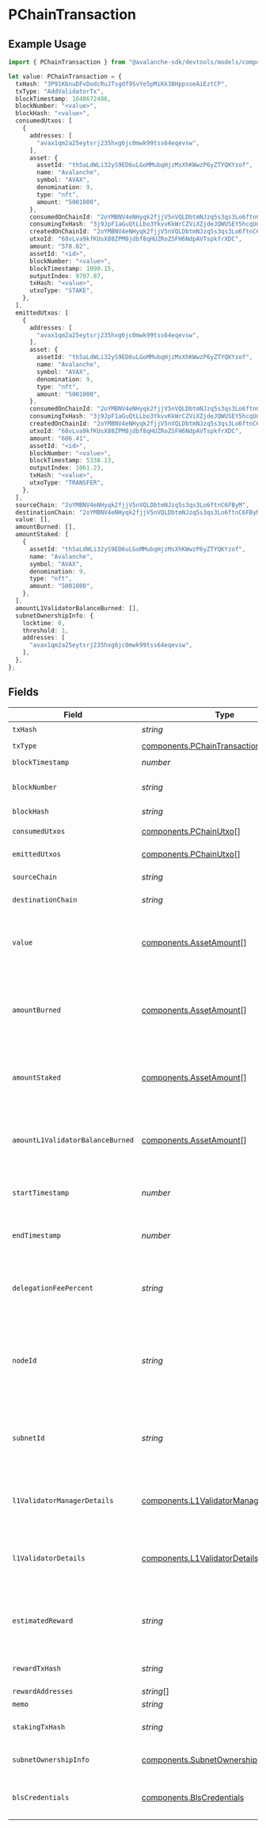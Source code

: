 # PChainTransaction

## Example Usage

```typescript
import { PChainTransaction } from "@avalanche-sdk/devtools/models/components";

let value: PChainTransaction = {
  txHash: "3P91K6nuDFvDodcRuJTsgdf9SvYe5pMiKk38HppsoeAiEztCP",
  txType: "AddValidatorTx",
  blockTimestamp: 1648672486,
  blockNumber: "<value>",
  blockHash: "<value>",
  consumedUtxos: [
    {
      addresses: [
        "avax1qm2a25eytsrj235hxg6jc0mwk99tss64eqevsw",
      ],
      asset: {
        assetId: "th5aLdWLi32yS9ED6uLGoMMubqHjzMsXhKWwzP6yZTYQKYzof",
        name: "Avalanche",
        symbol: "AVAX",
        denomination: 9,
        type: "nft",
        amount: "5001000",
      },
      consumedOnChainId: "2oYMBNV4eNHyqk2fjjV5nVQLDbtmNJzq5s3qs3Lo6ftnC6FByM",
      consumingTxHash: "3j9JpF1aGuQtLLbo3YkvvKkWrCZViXZjdeJQWUSEY5hcqUn2c",
      createdOnChainId: "2oYMBNV4eNHyqk2fjjV5nVQLDbtmNJzq5s3qs3Lo6ftnC6FByM",
      utxoId: "68vLva9kfKUsX88ZPM8jdbf8qHUZRoZSFH6NdpAVTspkfrXDC",
      amount: "578.02",
      assetId: "<id>",
      blockNumber: "<value>",
      blockTimestamp: 1090.15,
      outputIndex: 9797.87,
      txHash: "<value>",
      utxoType: "STAKE",
    },
  ],
  emittedUtxos: [
    {
      addresses: [
        "avax1qm2a25eytsrj235hxg6jc0mwk99tss64eqevsw",
      ],
      asset: {
        assetId: "th5aLdWLi32yS9ED6uLGoMMubqHjzMsXhKWwzP6yZTYQKYzof",
        name: "Avalanche",
        symbol: "AVAX",
        denomination: 9,
        type: "nft",
        amount: "5001000",
      },
      consumedOnChainId: "2oYMBNV4eNHyqk2fjjV5nVQLDbtmNJzq5s3qs3Lo6ftnC6FByM",
      consumingTxHash: "3j9JpF1aGuQtLLbo3YkvvKkWrCZViXZjdeJQWUSEY5hcqUn2c",
      createdOnChainId: "2oYMBNV4eNHyqk2fjjV5nVQLDbtmNJzq5s3qs3Lo6ftnC6FByM",
      utxoId: "68vLva9kfKUsX88ZPM8jdbf8qHUZRoZSFH6NdpAVTspkfrXDC",
      amount: "606.41",
      assetId: "<id>",
      blockNumber: "<value>",
      blockTimestamp: 5338.13,
      outputIndex: 1061.23,
      txHash: "<value>",
      utxoType: "TRANSFER",
    },
  ],
  sourceChain: "2oYMBNV4eNHyqk2fjjV5nVQLDbtmNJzq5s3qs3Lo6ftnC6FByM",
  destinationChain: "2oYMBNV4eNHyqk2fjjV5nVQLDbtmNJzq5s3qs3Lo6ftnC6FByM",
  value: [],
  amountBurned: [],
  amountStaked: [
    {
      assetId: "th5aLdWLi32yS9ED6uLGoMMubqHjzMsXhKWwzP6yZTYQKYzof",
      name: "Avalanche",
      symbol: "AVAX",
      denomination: 9,
      type: "nft",
      amount: "5001000",
    },
  ],
  amountL1ValidatorBalanceBurned: [],
  subnetOwnershipInfo: {
    locktime: 0,
    threshold: 1,
    addresses: [
      "avax1qm2a25eytsrj235hxg6jc0mwk99tss64eqevsw",
    ],
  },
};
```

## Fields

| Field                                                                                                                                                                                     | Type                                                                                                                                                                                      | Required                                                                                                                                                                                  | Description                                                                                                                                                                               | Example                                                                                                                                                                                   |
| ----------------------------------------------------------------------------------------------------------------------------------------------------------------------------------------- | ----------------------------------------------------------------------------------------------------------------------------------------------------------------------------------------- | ----------------------------------------------------------------------------------------------------------------------------------------------------------------------------------------- | ----------------------------------------------------------------------------------------------------------------------------------------------------------------------------------------- | ----------------------------------------------------------------------------------------------------------------------------------------------------------------------------------------- |
| `txHash`                                                                                                                                                                                  | *string*                                                                                                                                                                                  | :heavy_check_mark:                                                                                                                                                                        | A P-Chain transaction hash.                                                                                                                                                               | 3P91K6nuDFvDodcRuJTsgdf9SvYe5pMiKk38HppsoeAiEztCP                                                                                                                                         |
| `txType`                                                                                                                                                                                  | [components.PChainTransactionType](../../models/components/pchaintransactiontype.md)                                                                                                      | :heavy_check_mark:                                                                                                                                                                        | N/A                                                                                                                                                                                       |                                                                                                                                                                                           |
| `blockTimestamp`                                                                                                                                                                          | *number*                                                                                                                                                                                  | :heavy_check_mark:                                                                                                                                                                        | The block finality timestamp.                                                                                                                                                             | 1648672486                                                                                                                                                                                |
| `blockNumber`                                                                                                                                                                             | *string*                                                                                                                                                                                  | :heavy_check_mark:                                                                                                                                                                        | The height of the block in which the transaction was included                                                                                                                             |                                                                                                                                                                                           |
| `blockHash`                                                                                                                                                                               | *string*                                                                                                                                                                                  | :heavy_check_mark:                                                                                                                                                                        | N/A                                                                                                                                                                                       |                                                                                                                                                                                           |
| `consumedUtxos`                                                                                                                                                                           | [components.PChainUtxo](../../models/components/pchainutxo.md)[]                                                                                                                          | :heavy_check_mark:                                                                                                                                                                        | The consumed UTXOs of the transaction                                                                                                                                                     |                                                                                                                                                                                           |
| `emittedUtxos`                                                                                                                                                                            | [components.PChainUtxo](../../models/components/pchainutxo.md)[]                                                                                                                          | :heavy_check_mark:                                                                                                                                                                        | The newly created UTXOs of the transaction                                                                                                                                                |                                                                                                                                                                                           |
| `sourceChain`                                                                                                                                                                             | *string*                                                                                                                                                                                  | :heavy_minus_sign:                                                                                                                                                                        | Source chain for an atomic transaction.                                                                                                                                                   | 2oYMBNV4eNHyqk2fjjV5nVQLDbtmNJzq5s3qs3Lo6ftnC6FByM                                                                                                                                        |
| `destinationChain`                                                                                                                                                                        | *string*                                                                                                                                                                                  | :heavy_minus_sign:                                                                                                                                                                        | Destination chain for an atomic transaction.                                                                                                                                              | 2oYMBNV4eNHyqk2fjjV5nVQLDbtmNJzq5s3qs3Lo6ftnC6FByM                                                                                                                                        |
| `value`                                                                                                                                                                                   | [components.AssetAmount](../../models/components/assetamount.md)[]                                                                                                                        | :heavy_check_mark:                                                                                                                                                                        | A list of objects containing P-chain Asset basic info and the amount of that Asset ID. The amount of nAVAX present in the newly created UTXOs of the transaction                          |                                                                                                                                                                                           |
| `amountBurned`                                                                                                                                                                            | [components.AssetAmount](../../models/components/assetamount.md)[]                                                                                                                        | :heavy_check_mark:                                                                                                                                                                        | A list of objects containing P-chain Asset basic info and the amount of that Asset ID. The nAVAX amount burned in a transaction, partially or fully contributing to the transaction fee   |                                                                                                                                                                                           |
| `amountStaked`                                                                                                                                                                            | [components.AssetAmount](../../models/components/assetamount.md)[]                                                                                                                        | :heavy_check_mark:                                                                                                                                                                        | A list of objects containing P-chain Asset basic info and the amount of that Asset ID. Present for AddValidatorTx, AddPermissionlessValidatorTx, AddDelegatorTx                           |                                                                                                                                                                                           |
| `amountL1ValidatorBalanceBurned`                                                                                                                                                          | [components.AssetAmount](../../models/components/assetamount.md)[]                                                                                                                        | :heavy_check_mark:                                                                                                                                                                        | A list of objects containing P-chain Asset basic info and the amount of that Asset ID. The amount of nAVAX locked for pay-as-you-go continuous fees to sustain L1 validation.             |                                                                                                                                                                                           |
| `startTimestamp`                                                                                                                                                                          | *number*                                                                                                                                                                                  | :heavy_minus_sign:                                                                                                                                                                        | Present for AddValidatorTx, AddSubnetValidatorTx, AddPermissionlessValidatorTx, AddDelegatorTx                                                                                            |                                                                                                                                                                                           |
| `endTimestamp`                                                                                                                                                                            | *number*                                                                                                                                                                                  | :heavy_minus_sign:                                                                                                                                                                        | Present for AddValidatorTx, AddSubnetValidatorTx, AddPermissionlessValidatorTx, AddDelegatorTx                                                                                            |                                                                                                                                                                                           |
| `delegationFeePercent`                                                                                                                                                                    | *string*                                                                                                                                                                                  | :heavy_minus_sign:                                                                                                                                                                        | The percentage of total estimated delegator rewards allocated to validator nodes for supporting delegations. Present for AddValidatorTx, AddPermissionlessValidatorTx                     |                                                                                                                                                                                           |
| `nodeId`                                                                                                                                                                                  | *string*                                                                                                                                                                                  | :heavy_minus_sign:                                                                                                                                                                        | The NodeID of the validator node linked to the stake transaction. Present for AddValidatorTx, AddSubnetValidatorTx, RemoveSubnetValidatorTx, AddPermissionlessValidatorTx, AddDelegatorTx |                                                                                                                                                                                           |
| `subnetId`                                                                                                                                                                                | *string*                                                                                                                                                                                  | :heavy_minus_sign:                                                                                                                                                                        | Present for AddValidatorTx, AddSubnetValidatorTx, RemoveSubnetValidatorTx, AddPermissionlessValidatorTx, AddDelegatorTx, CreateChainTx, CreateSubnetTx                                    |                                                                                                                                                                                           |
| `l1ValidatorManagerDetails`                                                                                                                                                               | [components.L1ValidatorManagerDetails](../../models/components/l1validatormanagerdetails.md)                                                                                              | :heavy_minus_sign:                                                                                                                                                                        | Details of the L1's validator manager contract and blockchain. Present for the ConvertSubnetToL1Tx which transforms a subnet into L1                                                      |                                                                                                                                                                                           |
| `l1ValidatorDetails`                                                                                                                                                                      | [components.L1ValidatorDetailsTransaction](../../models/components/l1validatordetailstransaction.md)[]                                                                                    | :heavy_minus_sign:                                                                                                                                                                        | Details of L1 validators registered or changed in the current transaction. The details reflect the state at the time of the transaction, not in real-time                                 |                                                                                                                                                                                           |
| `estimatedReward`                                                                                                                                                                         | *string*                                                                                                                                                                                  | :heavy_minus_sign:                                                                                                                                                                        | Estimated reward from the staking transaction, if successful. Present for AddValidatorTx, AddPermissionlessValidatorTx, AddDelegatorTx                                                    |                                                                                                                                                                                           |
| `rewardTxHash`                                                                                                                                                                            | *string*                                                                                                                                                                                  | :heavy_minus_sign:                                                                                                                                                                        | Reward transaction hash for the completed validations or delegations                                                                                                                      |                                                                                                                                                                                           |
| `rewardAddresses`                                                                                                                                                                         | *string*[]                                                                                                                                                                                | :heavy_minus_sign:                                                                                                                                                                        | N/A                                                                                                                                                                                       |                                                                                                                                                                                           |
| `memo`                                                                                                                                                                                    | *string*                                                                                                                                                                                  | :heavy_minus_sign:                                                                                                                                                                        | N/A                                                                                                                                                                                       |                                                                                                                                                                                           |
| `stakingTxHash`                                                                                                                                                                           | *string*                                                                                                                                                                                  | :heavy_minus_sign:                                                                                                                                                                        | Staking transaction corresponding to the RewardValidatorTx                                                                                                                                |                                                                                                                                                                                           |
| `subnetOwnershipInfo`                                                                                                                                                                     | [components.SubnetOwnershipInfo](../../models/components/subnetownershipinfo.md)                                                                                                          | :heavy_minus_sign:                                                                                                                                                                        | Subnet owner details for the CreateSubnetTx or TransferSubnetOwnershipTx                                                                                                                  |                                                                                                                                                                                           |
| `blsCredentials`                                                                                                                                                                          | [components.BlsCredentials](../../models/components/blscredentials.md)                                                                                                                    | :heavy_minus_sign:                                                                                                                                                                        | Public Key and PoP of new validator registrations. Present for AddPermissionlessValidatorTx                                                                                               |                                                                                                                                                                                           |